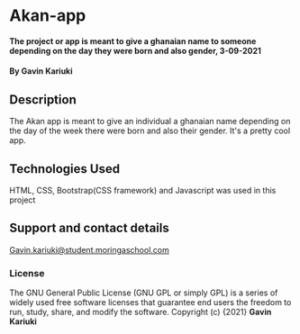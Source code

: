 # Akan-app
#### The project or app is meant to give a ghanaian name to someone depending on the day they were born and also gender, 3-09-2021
#### By **Gavin Kariuki**
## Description
The Akan app is meant to give an individual a ghanaian name depending on the day of the week there were born and also their gender. It's a pretty cool app.
## Technologies Used
HTML, CSS, Bootstrap(CSS framework) and Javascript was used in this project
## Support and contact details
Gavin.kariuki@student.moringaschool.com
### License
The GNU General Public License (GNU GPL or simply GPL) is a series of widely used free software licenses that guarantee end users the freedom to run, study, share, and modify the software.
Copyright (c) {2021} **Gavin Kariuki**
  